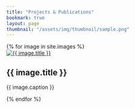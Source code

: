 ```yaml
---
title: "Projects & Publications"
bookmark: true
layout: page
thumbnail: "/assets/img/thumbnail/sample.png"
---
```

<body class="is-preload">

  <div id="wrapper">

  <div id="main">
    {% for image in site.images %}
        <article class="thumb">
          <a href="{{site.baseurl}}/assets/images/fulls/{{ image.path | split: '/' | last | split: '.' | first }}.jpg" class="image">
            <img src="{{site.baseurl}}/assets/images/thumbs/{{ image.path | split: '/' | last | split: '.' | first }}.jpg" alt="{{ image.title }}" />
          </a>
          <h2>{{ image.title }}</h2>
          <p>{{ image.caption }}</p>
        </article>
      {% endfor %}

  </div>

  <script src="{{ 'assets/js/jquery.min.js' | relative_url }}"></script>
  <script src="{{ 'assets/js/jquery.poptrox.min.js' | relative_url }}"></script>
  <script src="{{ 'assets/js/browser.min.js' | relative_url }}"></script>
  <script src="{{ 'assets/js/breakpoints.min.js' | relative_url }}"></script>
  <script src="{{ 'assets/js/util.js' | relative_url }}"></script>
  <script src="{{ 'assets/js/main.js' | relative_url }}"></script>

  </body>
